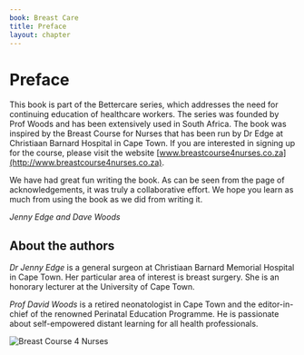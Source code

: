 ```yaml
---
book: Breast Care
title: Preface
layout: chapter
---
```


# Preface

This book is part of the Bettercare series, which addresses the need for continuing education of healthcare workers. The series was founded by Prof Woods and has been extensively used in South Africa. The book was inspired by the Breast Course for Nurses that has been run by Dr Edge at Christiaan Barnard Hospital in Cape Town. If you are interested in signing up for the course, please visit the website [www.breastcourse4nurses.co.za](http://www.breastcourse4nurses.co.za).

We have had great fun writing the book. As can be seen from the page of acknowledgements, it was truly a collaborative effort. We hope you learn as much from using the book as we did from writing it.

*Jenny Edge and Dave Woods*

## About the authors

*Dr Jenny Edge* is a general surgeon at Christiaan Barnard Memorial Hospital in Cape Town. Her particular area of interest is breast surgery. She is an honorary lecturer at the University of Cape Town.

*Prof David Woods* is a retired neonatologist in Cape Town and the editor-in-chief of the renowned Perinatal Education Programme. He is passionate about self-empowered distant learning for all health professionals.

![Breast Course 4 Nurses](breast-course-4-nurses-logo.jpg)
